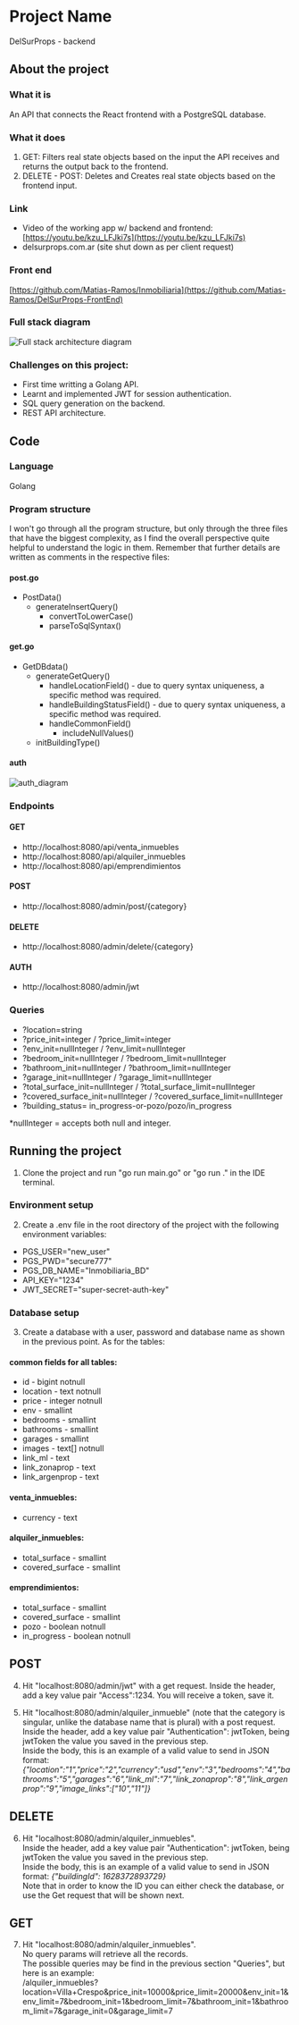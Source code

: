 # Project Name
DelSurProps - backend

## About the project

### What it is 
An API that connects the React frontend with a PostgreSQL database.

### What it does
1. GET: Filters real state objects based on the input the API receives and returns the output back to the frontend.
2. DELETE - POST: Deletes and Creates real state objects based on the frontend input.

### Link
- Video of the working app w/ backend and frontend: [https://youtu.be/kzu_LFJki7s](https://youtu.be/kzu_LFJki7s)
- delsurprops.com.ar (site shut down as per client request)

### Front end
[https://github.com/Matias-Ramos/Inmobiliaria](https://github.com/Matias-Ramos/DelSurProps-FrontEnd)

### Full stack diagram
![Full stack architecture diagram](architecture.png)

### Challenges on this project:
- First time writting a Golang API.
- Learnt and implemented JWT for session authentication.
- SQL query generation on the backend.
- REST API architecture.


## Code

### Language
Golang

### Program structure
I won't go through all the program structure, but only through the three files that have the biggest complexity, as I find the overall perspective quite helpful to understand the logic in them. Remember that further details are written as comments in the respective files:
#### post.go
- PostData()
  - generateInsertQuery()
    - convertToLowerCase()
    - parseToSqlSyntax()

#### get.go
- GetDBdata()
  - generateGetQuery()
    - handleLocationField() - due to query syntax uniqueness, a specific method was required.
    - handleBuildingStatusField() - due to query syntax uniqueness, a specific method was required.
    - handleCommonField()
      - includeNullValues()
  - initBuildingType()

#### auth

![auth_diagram](auth_diagram.png)



### Endpoints
#### GET
- http://localhost:8080/api/venta_inmuebles
- http://localhost:8080/api/alquiler_inmuebles
- http://localhost:8080/api/emprendimientos

#### POST
- http://localhost:8080/admin/post/{category}

#### DELETE
- http://localhost:8080/admin/delete/{category}

#### AUTH
- http://localhost:8080/admin/jwt

### Queries
- ?location=string
- ?price_init=integer / ?price_limit=integer
- ?env_init=nullInteger / ?env_limit=nullInteger
- ?bedroom_init=nullInteger / ?bedroom_limit=nullInteger
- ?bathroom_init=nullInteger / ?bathroom_limit=nullInteger
- ?garage_init=nullInteger / ?garage_limit=nullInteger
- ?total_surface_init=nullInteger / ?total_surface_limit=nullInteger
- ?covered_surface_init=nullInteger / ?covered_surface_limit=nullInteger
- ?building_status= in_progress-or-pozo/pozo/in_progress

*nullInteger = accepts both null and integer.

## Running the project

1. Clone the project and run "go run main.go" or "go run ." in the IDE terminal.

### Environment setup
2. Create a .env file in the root directory of the project with the following environment variables:
- PGS_USER="new_user"
- PGS_PWD="secure777"
- PGS_DB_NAME="Inmobiliaria_BD"
- API_KEY="1234"
- JWT_SECRET="super-secret-auth-key"

### Database setup

3. Create a database with a user, password and database name as shown in the previous point. As for the tables:

#### common fields for all tables:
- id - bigint notnull
- location - text notnull
- price - integer notnull
- env - smallint
- bedrooms - smallint
- bathrooms - smallint
- garages - smallint
- images - text[] notnull
- link_ml - text
- link_zonaprop - text
- link_argenprop - text

#### venta_inmuebles:
- currency - text

#### alquiler_inmuebles: 
- total_surface - smallint
- covered_surface - smallint

#### emprendimientos: 
- total_surface - smallint
- covered_surface - smallint
- pozo - boolean notnull
- in_progress - boolean notnull


## POST

4. Hit "localhost:8080/admin/jwt" with a get request. Inside the header, add a key value pair "Access":1234. You will receive a token, save it. 

5. Hit "localhost:8080/admin/alquiler_inmueble" (note that the category is singular, unlike the database name that is plural) with a post request. <br>
Inside the header, add a key value pair "Authentication": jwtToken, being jwtToken the value you saved in the previous step.<br>
Inside the body, this is an example of a valid value to send in JSON format: 
*{"location":"1","price":"2","currency":"usd","env":"3","bedrooms":"4","bathrooms":"5","garages":"6","link_ml":"7","link_zonaprop":"8","link_argenprop":"9","image_links":["10","11"]}*

## DELETE

6. Hit "localhost:8080/admin/alquiler_inmuebles". <br>
Inside the header, add a key value pair "Authentication": jwtToken, being jwtToken the value you saved in the previous step. <br>
Inside the body, this is an example of a valid value to send in JSON format: 
*{"buildingId": 1628372893729}* <br>
Note that in order to know the ID you can either check the database, or use the Get request that will be shown next.

## GET

7. Hit "localhost:8080/admin/alquiler_inmuebles". <br>
No query params will retrieve all the records.  <br>
The possible queries may be find in the previous section "Queries", but here is an example: <br>
/alquiler_inmuebles?location=Villa+Crespo&price_init=10000&price_limit=20000&env_init=1&env_limit=7&bedroom_init=1&bedroom_limit=7&bathroom_init=1&bathroom_limit=7&garage_init=0&garage_limit=7
